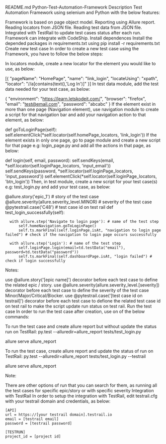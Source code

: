 README.md
Python-Test-Automation-Framework
Description
Test Automation Framework using selenium and Python with the below features:

Framework is based on page object model.
Reporting using Allure report.
Reading locators from JSON file.
Reading test data from JSON file.
Integrated with TestRail to update test cases status after each run.
Framework can integrate with CodeShip.
Install dependences
Install the depended packages in requirements.txt using pip install -r requirements.txt
Create new test case
In order to create a new test case using the Framework, you have to follow the below steps:

In locators module, create a new locator for the element you would like to use, as below:

  [{
      "pageName": "HomePage",
      "name": "link_login",
      "locateUsing": "xpath",
      "locator": "//a[contains(text(),'Log In')]"
  }]
In test data module, add the test data needed for your test case, as below:

  {
      "environment": "https://learn.letskodeit.com/",
      "browser": "firefox",
      "email": "test@email.com",
      "password": "abcabc"
  }
If the element exist in more than one page (Navigation element), use navigation module to create a script for that navigation bar and add your navigation action to that element, as below:

  def goToLoginPage(self):
      self.elementClick(*self.locator(self.homePage_locators, 'link_login'))
If the element exists in only one page, go to page module and create a new script for that page e.g: login_page.py and add all the actions in that page, as below:

  def login(self, email, password):
      self.sendKeys(email, *self.locator(self.loginPage_locators, 'input_email'))
      self.sendKeys(password, *self.locator(self.loginPage_locators, 'input_password'))
      self.elementClick(*self.locator(self.loginPage_locators, 'btn_login'))
Then, in test module, create a new script for your test case(s) e.g: test_login.py and add your test case, as below:

  @allure.story('epic_1') # story of the test case
  @allure.severity(allure.severity_level.MINOR) # severity of the test case
  @pytestrail.case('C48') # test case id on test rail
  def test_login_successfully(self):
  
      with allure.step('Navigate to login page'): # name of the test step
          self.homeNavigation.goToLoginPage()
          self.ts.markFinal(self.loginPage.isAt, "navigation to login page failed") # check if the navigation to login page occurs successfully

      with allure.step('Login'): # name of the test step
          self.loginPage.login(email=td.testData("email"), password=td.testData("password"))
          self.ts.markFinal(self.dashboardPage.isAt, "login failed") # check if login successfully
Notes:

use @allure.story('[epic name]') decorator before each test case to define the related epic / story.
use @allure.severity(allure.severity_level.[severity]) decorator before each test case to define the severity of the test case Minor/Major/Critical/Blocker.
use @pytestrail.case('[test case id on testrail]') decorator before each test case to defione the related test case id on test rail to make the script update run status on test rail.
Run the test case
In order to run the test case after creation, use on of the below commands:

To run the test case and create allure report but without update the status run on TestRail:
py.test --alluredir=allure_report tests/test_login.py

allure serve allure_report

To run the test case, create allure report and update the status of run on TestRail:
py.test --alluredir=allure_report tests/test_login.py --testrail

allure serve allure_report

Note:

There are other options of run that you can search for them, as running all the test cases for specific epic/story or with specific severity
Integration with TestRail
In order to setup the integration with TestRail, edit testrail.cfg with your testrail domain and credentials, as below:

    [API]
    url = https://[your testrail domain].testrail.io
    email = [testrail email]
    password = [testrail password]

    [TESTRUN]
    project_id = [project id]
